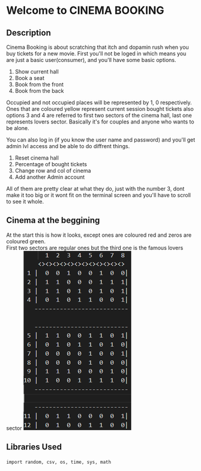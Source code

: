 # Welcome to CINEMA BOOKING

## Description

Cinema Booking is about scratching that itch and dopamin rush when you buy tickets for a new movie. First you'll not be loged in which means you are just a basic user(consumer), and you'll have some basic options.

  1. Show current hall
  2. Book a seat
  3. Book from the front
  4. Book from the back

Occupied and not occupied places will be represented by 1, 0 respectively. Ones that are coloured yellow represent current session bought tickets also options 3 and 4 are referred to first two sectors of the cinema hall, last one represents lovers sector. Basically it's for couples and anyone who wants to be alone.  
  
You can also log in (if you know the user name and password) and you'll get admin lvl access and be able to do diffrent things.
  1. Reset cinema hall
  2. Percentage of bought tickets
  3. Change row and col of cinema 
  4. Add another Admin account

All of them are pretty clear at what they do, just with the number 3, dont make it too big or it wont fit on the terminal screen and you'll
have to scroll to see it whole.

## Cinema at the beggining
At the start this is how it looks, except ones are coloured red and zeros are coloured green.  
First two sectors are regular ones but the third one is the famous lovers sector
![Alt text](/Cinema%20Booking/Initial_cinema.PNG)



## Libraries Used

`import random, csv, os, time, sys, math`

